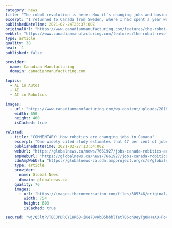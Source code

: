 ```yaml
---
category: news
title: "The robot revolution is here: How it’s changing jobs and businesses in Canada"
excerpt: "I returned to Canada from Sweden, where I had spent a year working on automation in mining. Shortly after my return, the New York Times published a piece called, “The Robots Are Coming, and Sweden Is Fine,"
publishedDateTime: 2021-02-24T23:37:00Z
originalUrl: "https://www.canadianmanufacturing.com/features/the-robot-revolution-is-here-how-its-changing-jobs-and-businesses-in-canad/"
webUrl: "https://www.canadianmanufacturing.com/features/the-robot-revolution-is-here-how-its-changing-jobs-and-businesses-in-canad/"
type: article
quality: 38
heat: -1
published: false

provider:
  name: Canadian Manufacturing
  domain: canadianmanufacturing.com

topics:
  - AI in Autos
  - AI
  - AI in Robotics

images:
  - url: "https://www.canadianmanufacturing.com/wp-content/uploads/2018/03/internet_of_things_iot_iiot_industry_4.0.jpg"
    width: 650
    height: 400
    isCached: true

related:
  - title: "COMMENTARY: How robotics are changing jobs in Canada"
    excerpt: "One widely cited study estimates that 47 per cent of jobs in the United States are at risk of being replaced by robots and artificial intelligence. Read more: The 5-minute shopping spree."
    publishedDateTime: 2021-02-27T13:34:00Z
    webUrl: "https://globalnews.ca/news/7661927/jobs-canada-robitics-artificial-intelligence/"
    ampWebUrl: "https://globalnews.ca/news/7661927/jobs-canada-robitics-artificial-intelligence/amp/"
    cdnAmpWebUrl: "https://globalnews-ca.cdn.ampproject.org/c/s/globalnews.ca/news/7661927/jobs-canada-robitics-artificial-intelligence/amp/"
    type: article
    provider:
      name: Global News
      domain: globalnews.ca
    quality: 76
    images:
      - url: "https://images.theconversation.com/files/385346/original/file-20210219-13-hcqsmp.JPG?ixlib=rb-1.1.0&q=45&auto=format&w=754&fit=clip"
        width: 754
        height: 603
        isCached: true

secured: "wj/Q5ltP/TBCJPDRCY1HR68+iKe70vKbD5bbblTetT86qh9eyTg8NHaAU+Fo4WMrFhljJh3KN9c2esreTz29iKnDGXuX3O5OQkZEz4LX/WqeQTz1H2VjjdfQOuO/QfhMFWoqM6x3N7D/KnN8sV8GpDVsD2xPQzN5t3N/OgIsXsfvdRJTsmIcAfRJY/FTl7DUQBfiZFn5jxHCdZkuegKP3PAESVzxGaBHgPFZ0iHF7MypGV/b+PjekX2KubvTddPyX29ll2k+uSq/8RkIId21+6wBbwam3Vv09up6Yr6L8FWeFxkxO3z25j2MIKibsoSQw/lVOgdYflA/X1JClRM72REYYjjkLo7OiUGbaUIaF+Y=;bHKRhGruaRiko49Ribv0xw=="
---
```


